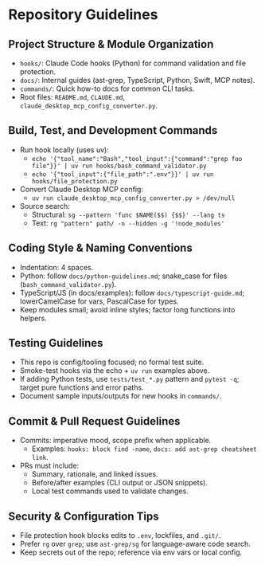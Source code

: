 # Repository Guidelines

## Project Structure & Module Organization
- `hooks/`: Claude Code hooks (Python) for command validation and file protection.
- `docs/`: Internal guides (ast-grep, TypeScript, Python, Swift, MCP notes).
- `commands/`: Quick how-to docs for common CLI tasks.
- Root files: `README.md`, `CLAUDE.md`, `claude_desktop_mcp_config_converter.py`.

## Build, Test, and Development Commands
- Run hook locally (uses uv):
  - `echo '{"tool_name":"Bash","tool_input":{"command":"grep foo file"}}' | uv run hooks/bash_command_validator.py`
  - `echo '{"tool_input":{"file_path":".env"}}' | uv run hooks/file_protection.py`
- Convert Claude Desktop MCP config:
  - `uv run claude_desktop_mcp_config_converter.py > /dev/null`
- Source search:
  - Structural: `sg --pattern 'func $NAME($$) {$$}' --lang ts`
  - Text: `rg "pattern" path/ -n --hidden -g '!node_modules'`

## Coding Style & Naming Conventions
- Indentation: 4 spaces.
- Python: follow `docs/python-guidelines.md`; snake_case for files (`bash_command_validator.py`).
- TypeScript/JS (in docs/examples): follow `docs/typescript-guide.md`; lowerCamelCase for vars, PascalCase for types.
- Keep modules small; avoid inline styles; factor long functions into helpers.

## Testing Guidelines
- This repo is config/tooling focused; no formal test suite.
- Smoke-test hooks via the echo + `uv run` examples above.
- If adding Python tests, use `tests/test_*.py` pattern and `pytest -q`; target pure functions and error paths.
- Document sample inputs/outputs for new hooks in `commands/`.

## Commit & Pull Request Guidelines
- Commits: imperative mood, scope prefix when applicable.
  - Examples: `hooks: block find -name`, `docs: add ast-grep cheatsheet link`.
- PRs must include:
  - Summary, rationale, and linked issues.
  - Before/after examples (CLI output or JSON snippets).
  - Local test commands used to validate changes.

## Security & Configuration Tips
- File protection hook blocks edits to `.env`, lockfiles, and `.git/`.
- Prefer `rg` over `grep`; use `ast-grep/sg` for language-aware code search.
- Keep secrets out of the repo; reference via env vars or local config.
